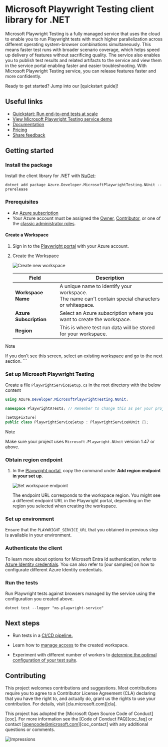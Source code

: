 # Microsoft Playwright Testing client library for .NET

Microsoft Playwright Testing is a fully managed service that uses the cloud to enable you to run Playwright tests with much higher parallelization across different operating system-browser combinations simultaneously. This means faster test runs with broader scenario coverage, which helps speed up delivery of features without sacrificing quality. The service also enables you to publish test results and related artifacts to the service and view them in the service portal enabling faster and easier troubleshooting. With Microsoft Playwright Testing service, you can release features faster and more confidently.

Ready to get started? Jump into our [quickstart guide]<!--(https://github.com/Azure/azure-sdk-for-net/tree/main/sdk/playwrighttesting/Azure.Developer.MicrosoftPlaywrightTesting.NUnit/README.md#getting-started)-->!

## Useful links
- [Quickstart: Run end-to-end tests at scale](https://aka.ms/mpt/quickstart)
- [View Microsoft Playwright Testing service demo](https://youtu.be/GenC1jAeTZE)
- [Documentation](https://aka.ms/mpt/docs) 
- [Pricing](https://aka.ms/mpt/pricing)
- [Share feedback](https://aka.ms/mpt/feedback)

## Getting started

### Install the package

Install the client library for .NET with [NuGet](https://www.nuget.org/):

```dotnetcli
dotnet add package Azure.Developer.MicrosoftPlaywrightTesting.NUnit --prerelease
```

### Prerequisites

- An [Azure subscription](https://azure.microsoft.com/free/dotnet/)
- Your Azure account must be assigned the [Owner](https://learn.microsoft.com/azure/role-based-access-control/built-in-roles#owner), [Contributor](https://learn.microsoft.com/azure/role-based-access-control/built-in-roles#contributor), or one of the [classic administrator roles](https://learn.microsoft.com/azure/role-based-access-control/rbac-and-directory-admin-roles#classic-subscription-administrator-roles).

#### Create a Workspace

1. Sign in to the [Playwright portal](https://aka.ms/mpt/portal) with your Azure account.

2. Create the Workspace

    ![Create new workspace](https://github.com/microsoft/playwright-testing-service/assets/12104064/d571e86b-9d43-48ac-a2b7-63afb9bb86a8)

    |Field  |Description  |
    |---------|---------|
    |**Workspace Name** | A unique name to identify your workspace.<BR>The name can't contain special characters or whitespace. |
    |**Azure Subscription** | Select an Azure subscription where you want to create the workspace. |
    |**Region** | This is where test run data will be stored for your workspace. |

  > [!NOTE]
  > If you don't see this screen, select an existing workspace and go to the next section.
    ```

### Set up Microsoft Playwright Testing

Create a file `PlaywrightServiceSetup.cs` in the root directory with the below content

```C# Snippet:Sample2_SetDefaultAuthenticationMechanism
using Azure.Developer.MicrosoftPlaywrightTesting.NUnit;

namespace PlaywrightATests; // Remember to change this as per your project namespace

[SetUpFixture]
public class PlaywrightServiceSetup : PlaywrightServiceNUnit {};
```

> [!NOTE]
> Make sure your project uses `Microsoft.Playwright.NUnit` version 1.47 or above.

### Obtain region endpoint

1. In the [Playwright portal](https://aka.ms/mpt/portal), copy the command under **Add region endpoint in your set up**.

    ![Set workspace endpoint](https://github.com/microsoft/playwright-testing-service/assets/12104064/d81ca629-2b23-4d34-8b70-67b6f7061a83)

    The endpoint URL corresponds to the workspace region. You might see a different endpoint URL in the Playwright portal, depending on the region you selected when creating the workspace.

### Set up environment

Ensure that the `PLAYWRIGHT_SERVICE_URL` that you obtained in previous step is available in your environment.

### Authenticate the client

To learn more about options for Microsoft Entra Id authentication, refer to [Azure Identity credentials](https://github.com/Azure/azure-sdk-for-net/tree/main/sdk/identity/Azure.Identity#credentials). You can also refer to [our samples]<!--(https://github.com/Azure/azure-sdk-for-net/tree/main/sdk/playwrighttesting/Azure.Developer.MicrosoftPlaywrightTesting.NUnit/samples/Sample1_CustomisingServiceParameters.md)--> on how to configurate different Azure Identity credentials.

### Run the tests

Run Playwright tests against browsers managed by the service using the configuration you created above.

```dotnetcli
dotnet test --logger "ms-playwright-service"
```

## Next steps

- Run tests in a [CI/CD pipeline.](https://aka.ms/mpt/configure-pipeline)

- Learn how to [manage access](https://aka.ms/mpt/manage-access) to the created workspace.

- Experiment with different number of workers to [determine the optimal configuration of your test suite](https://aka.ms/mpt/parallelism).

## Contributing
This project welcomes contributions and suggestions.  Most contributions require
you to agree to a Contributor License Agreement (CLA) declaring that you have
the right to, and actually do, grant us the rights to use your contribution. For
details, visit [cla.microsoft.com][cla].

This project has adopted the [Microsoft Open Source Code of Conduct][coc].
For more information see the [Code of Conduct FAQ][coc_faq] or contact
[opencode@microsoft.com][coc_contact] with any additional questions or comments.

![Impressions](https://azure-sdk-impressions.azurewebsites.net/api/impressions/azure-sdk-for-net/sdk/playwrighttesting/Azure.Developer.MicrosoftPlaywrightTesting.NUnit/README.png)
